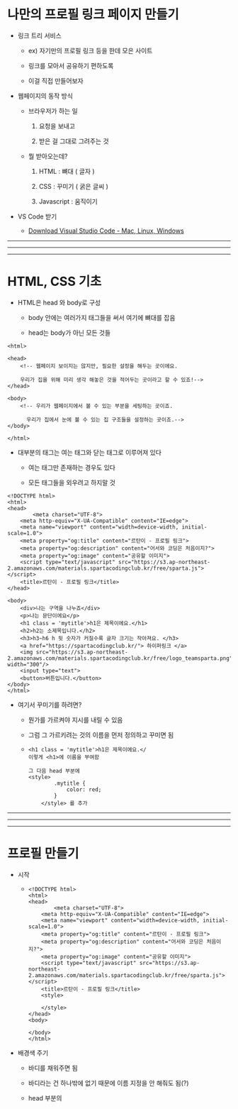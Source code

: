# 나만의 프로필 링크 페이지 만들기

- 링크 트리 서비스
  
  - ex) 자기만의 프로필 링크 등을 한데 모은 사이트
    
  - 링크를 모아서 공유하기 편하도록
    
  - 이걸 직접 만들어보자
    
- 웹페이지의 동작 방식
  
  - 브라우저가 하는 일
    
    1. 요청을 보내고
      
    2. 받은 걸 그대로 그려주는 것
      
  - 뭘 받아오는데?
    
    1. HTML : 뼈대 ( 글자 )
      
    2. CSS : 꾸미기 ( 굵은 글씨 )
      
    3. Javascript : 움직이기
      
  
- VS Code 받기
  
  - [Download Visual Studio Code - Mac, Linux, Windows](https://code.visualstudio.com/Download)



---
---
---
# HTML, CSS 기초

- HTML은 head 와 body로 구성
  
  - body 안에는 여러가지 태그들을 써서 여기에 뼈대를 잡음
    
  - head는 body가 아닌 모든 것들
    

```
<html>

<head>
	<!-- 웹페이지 보이지는 않지만, 필요한 설정을 해두는 곳이에요.

    우리가 집을 위해 미리 생각 해놓은 것을 적어두는 곳이라고 할 수 있죠!-->
</head>

<body> 
	<!-- 우리가 웹페이지에서 볼 수 있는 부분을 세팅하는 곳이죠. 

	  우리가 집에서 눈에 볼 수 있는 집 구조들을 설정하는 곳이죠.-->
</body>

</html>
```

- 대부분의 태그는 여는 태그와 닫는 태그로 이루어져 있다
  
  - 여는 태그만 존재하는 경우도 있다
    
  - 모든 태그들을 외우려고 하지말 것
    

```head
<!DOCTYPE html>
<html>
<head>
		<meta charset="UTF-8">
    <meta http-equiv="X-UA-Compatible" content="IE=edge">
    <meta name="viewport" content="width=device-width, initial-scale=1.0">
    <meta property="og:title" content="르탄이 - 프로필 링크">
    <meta property="og:description" content="어서와 코딩은 처음이지?">
    <meta property="og:image" content="공유할 이미지">
    <script type="text/javascript" src="https://s3.ap-northeast-2.amazonaws.com/materials.spartacodingclub.kr/free/sparta.js"></script>
    <title>르탄이 - 프로필 링크</title>
</head>
```

```body
<body>
    <div>나는 구역을 나누죠</div>
    <p>나는 문단이에요</p>
    <h1 class = 'mytitle'>h1은 제목이에요.</h1>
    <h2>h2는 소제목입니다.</h2>
    <h3>h3~h6 h 뒷 숫자가 커질수록 글자 크기는 작아져요. </h3>
    <a href="https://spartacodingclub.kr/"> 하이퍼링크 </a>
    <img src="https://s3.ap-northeast-2.amazonaws.com/materials.spartacodingclub.kr/free/logo_teamsparta.png" width="300"/>  
    <input type="text">
    <button>버튼입니다.</button>
</body>
</html>
```

- 여기서 꾸미기를 하려면?
  
  - 뭔가를 가르켜야 지시를 내릴 수 있음
    
  - 그럼 그 가르키려는 것의 이름을 먼저 정의하고 꾸미면 됨
    
  - ```
    <h1 class = 'mytitle'>h1은 제목이에요.</
    이렇게 <h1>에 이름을 부여함
    
    그 다음 head 부분에 
    <style>
            .mytitle {
                color: red;
            }
        </style> 를 추가
    ```


---
---
---
# 프로필 만들기

- 시작
  
  - ```
    <!DOCTYPE html>
    <html>
    <head>
    		<meta charset="UTF-8">
        <meta http-equiv="X-UA-Compatible" content="IE=edge">
        <meta name="viewport" content="width=device-width, initial-scale=1.0">
        <meta property="og:title" content="르탄이 - 프로필 링크">
        <meta property="og:description" content="어서와 코딩은 처음이지?">
        <meta property="og:image" content="공유할 이미지">
        <script type="text/javascript" src="https://s3.ap-northeast-2.amazonaws.com/materials.spartacodingclub.kr/free/sparta.js"></script>
        <title>르탄이 - 프로필 링크</title>
        <style>
           
        </style>
    </head>
    <body>
        
    </body>
    </html>
    ```
    
  
- 배경색 주기
  
  - 바디를 채워주면 됨
    
  - 바디라는 건 하나밖에 없기 때문에 이름 지정을 안 해줘도 됨(?)
    
  - head 부분의 <style>에 backgroud-color 로 배경색을 칠하기
    
    - ```
      <!DOCTYPE html>
      <html>
      <head>
      		<meta charset="UTF-8">
          <meta http-equiv="X-UA-Compatible" content="IE=edge">
          <meta name="viewport" content="width=device-width, initial-scale=1.0">
          <meta property="og:title" content="르탄이 - 프로필 링크">
          <meta property="og:description" content="어서와 코딩은 처음이지?">
          <meta property="og:image" content="공유할 이미지">
          <script type="text/javascript" src="https://s3.ap-northeast-2.amazonaws.com/materials.spartacodingclub.kr/free/sparta.js"></script>
          <title>르탄이 - 프로필 링크</title>
          <style>
             body {
              background-color : #44398a;
             }
          </style>
      </head>
      <body>
          
      </body>
      </html>
      ```
      
  
- 프로필 사진의 그 동그란 이미지를 만들어보자
  
  - 어떤 동그란 구역에 배경이 깔린 것이라고 생각해보자
    
  - 구역 -> body에 구역을 만들어야지 <div>를 만들고 이름을 지정
    
  - head에서 꾸미기
    
  - ```
    <!DOCTYPE html>
    <html>
    <head>
    		<meta charset="UTF-8">
        <meta http-equiv="X-UA-Compatible" content="IE=edge">
        <meta name="viewport" content="width=device-width, initial-scale=1.0">
        <meta property="og:title" content="르탄이 - 프로필 링크">
        <meta property="og:description" content="어서와 코딩은 처음이지?">
        <meta property="og:image" content="공유할 이미지">
        <script type="text/javascript" src="https://s3.ap-northeast-2.amazonaws.com/materials.spartacodingclub.kr/free/sparta.js"></script>
        <title>르탄이 - 프로필 링크</title>
        <style>
           body {
            background-color : #44398a;
           }
           .profile {
                width: 100px;
                height: 100px;
    
                border-radius:100%;
                border : 2px solid white;
                
                <!-- background-color: green; -->
    
                background-image:url('계단익쿠.jpg') ;
                background-position: center;
                background-size: cover;
    
    
           }
        </style>
    </head>
    <body>
        <div class = 'profile'></div>
    </body>
    </html>
    ```
    
  - ```
       .profile {
            width: 100px; # 넓이
            height: 100px; # 높이
    
            border-radius:100%; # 원으로 만들
            border : 2px solid white;
       
            # 이 3개는 패키지로 같이 외우자
            background-image:url('계단익쿠.jpg'); # 사진 
            background-position: center; # 위치
            background-size: cover; 
       } 
    ```
    
  
- 프로필 밑의 소개글? 만들기
  
  - body 부분의 <h1>의 <p> 태그로 만들자
    
  - 타이틀, 서브타이틀 만들기
    
    - ```
      <!DOCTYPE html>
      <html>
      <head>
      		<meta charset="UTF-8">
          <meta http-equiv="X-UA-Compatible" content="IE=edge">
          <meta name="viewport" content="width=device-width, initial-scale=1.0">
          <meta property="og:title" content="르탄이 - 프로필 링크">
          <meta property="og:description" content="어서와 코딩은 처음이지?">
          <meta property="og:image" content="공유할 이미지">
          <script type="text/javascript" src="https://s3.ap-northeast-2.amazonaws.com/materials.spartacodingclub.kr/free/sparta.js"></script>
          <title>르탄이 - 프로필 링크</title>
          <style>
             body {
              background-color : #44398a;
             }
             .profile {
                  width: 100px;
                  height: 100px;
      
                  border-radius:100%;
                  border : 2px solid white;
                  
      
                  background-image:url('계단익쿠.jpg') ;
                  background-position: center;
                  background-size: cover;
             }
             .main {
                  color : white;
                  font-size: 20px;
             }
             .sub {
                  color: white;
                  font-size: 14px;
             }
          </style>
      </head>
      <body>
          <div class = 'profile'></div>
          <h1 class = 'main'>임익쿠</h1>
          <p class = 'sub'>코딩 .. 좋아하세요? </p>
      </body>
      </html>
      ```

---

---

---

# 링크 만들기

- 링크만들기에 앞서, 앞에서 만든 내용들을 가운데로 가져오자 (현재는 11시 쪽에 쏠려 있음)
  
- 가져오려면 뭔가로 `묶어서` 가져와야지 -> 구역으로 -> div
  
- ```
  <body>
      <div class = 'wrap'>>
          <div class = 'profile'></div>
          <h1 class = 'main'>임익쿠</h1>
          <p class = 'sub'>코딩 .. 좋아하세요? </p>
      </div>
  
  </body>
  ```
  
- 이 묶은 div를 가운데로 이동시킬 것임
  
- 이 묶은 div를 꾸며야하니, 마찬가지로 class로 이름을 부여
  
- 구역은 볼 수가 없으니, `Background-color`를 부여해서 구역을 확인해보자
  
- ```
  .wrap {
      background-color:green;
  }
  ```
  
- 이 구역을 일단 가운데로 오게 하자
  
  - 가운데로 온다는 건, 내 양쪽 여백을 쭉 미는 것
    
  - 왼쪽을 밀면 내가 오른쪽으로 가고, 오른쪽을 밀면 내가 왼쪽으로 가고,
    
  - 양쪽을 밀면 내가 가운데로 가는 것처럼
    
  - 지금은? 구역은 양옆으로 꽉 차있고, 왼쪽에 치우쳐져 있음
    
  - 그렇다면, 구역을 줄이고, 양쪽을 밀어서 가운데로 보내보자
    
  
  - 구역을 줄이기 : `width : 300px;`
    
  - 미는 것 : `margin : 30px auto 0px auto`
    
    - margin은 위, 오른쪽, 밑, 왼쪽 이렇게 시게방향으로 돈다
      
    - 위는 좀 띄우고, 오른쪽은 쭉 밀려고 auto, 밑은 x, 왼쪽도 쭉 밀려고 auto
      
  - ```
    .wrap {
        background-color:green;
        width:300px;
        margin : 30px auto 0px auto;
    }
    ```
    
  - 구역을 가운데로 이동을 시키긴 했는데, 프로필을 박스 가운데로 정렬을 시켜줘야 함
    
  - 박스를 정렬할 땐 나의 여백으로 했는데,
    
  - 안 쪽의 내용물을 가지고 움직일 때에는
    
  - `display: flex`를 가지고 움직인다
    
    - ```이것도
      display: flex;
      flex-direction: column;
      justify-content: center;
      align-items: center;
      ```
      
    - 이것도 4개가 붙어 다님. column이냐, low냐만 바꿔쓰면 됨
      
  - 이제 필요없는 `background-color`은 지우자
    
  
- 프로필의 내용 간격들도 조정을 해보자
  
  - ```main,
    .main {
        color : white;
        font-size : 20px;
        margin-top : 30px;
        margin-bottom : 10px;
    }
    .sub {
        color: white;
        font-size: 14px;
        margin-top : 0px;
        margin-bottom : 30px;
    }
    ```
    

- 이제 링크를 붙여보자
  
  - ```
    <a target="_blank" href="https://spartacodingclub.kr/">스파르타코딩클럽</a>
    <a target="_blank" href="https://hanghae99.spartacodingclub.kr/">항해99</a>
    <a target="_blank" href="https://chang.spartacodingclub.kr/">창업 부트캠프 창</a>
    <a target="_blank" href="https://ddingdong.spartacodingclub.kr/">띵동코딩</a>
    ```
    
  - 여기서 링크와, 링크 이름을 바꿔서 사용하면 됨
    
  
- 링크를 박스형태로
  
  - <style> 태그 안에서 **.wrap>a** 처럼 오른쪽 화살괄호(>)로 표기하면
    
  - **wrap으로 이름붙인 div안에 모든 a태그에 적용하라**라는 뜻이 된다
    
  - ```
    .wrap > a {
        width : 300px;
        height : 50px;
    
        background-color: white;
        border-radius: 8px;
    }
    ```
    
  - `backgroud-color` : 링크이름들의 배경색
    
  - `border-radius` : 배경색 박스 모서리는 둥글게
    
  - margin-bottom : 링크박스들의 간격을 좀 띄우자
    
  - font-size : 글씨크기
    
  - font-weight : 글씨는 굵기
    
  - 링크박스 안의 링크들을 가운데로 정렬 : display 4줄 복붙
    
  - 링크의 밑줄 : 이건 a 태그에 자동으로 되어 있는 설정인데, 이걸 없애려면 `text-decoration: none;` 으로 설정
    
  - box-shadow : 박스 그림자
    
    - `box-shadow : 3px 3px 5px 0px;`
      
    - 3px 3px : 오른쪽 밑으로 얼마나 갈 것인가
      
    - 5px : 꼬리의 길이
      
    - 0px : 꼬리의 선명도
      
  - ```링크박스의
    .wrap > a {
        width : 300px;
        height : 50px;
    
        background-color: white;
        border-radius: 8px;
    
        margin-bottom : 10px;
    
        font-size : 14px;
        font-weight : bold;
        color : #44398A;
    
        display: flex;
        flex-direction: column;
        justify-content: center;
        align-items: center;
    
        text-decoration: none;
    
        box-shadow : 3px 3px 5px 0px black;
    
    }
    ```
    
- 글꼴
  
  - 글꼴은 <style> 맨 위에다 해보자
    
  - ```
    @import url('https://cdn.jsdelivr.net/gh/orioncactus/pretendard/dist/web/static/pretendard.css');
    * {
        font-family: "Pretendard",serif;
    }
    ```
    
- 링크박스에 마우스를 올리면 색이 변하게 하기
  
  - `.wrap > a:hover {}` : wrap의 모든 a태그에 hover 했을 때 어떻게 되는지
    
  - ```
    .wrap > a:hover {
        background-color : #f2f2f2;
    }
    
    # 마우스를 올렸을 때 폰트사이즈가 바뀌게 할수도 있음
    ```
    
- 링크와 링크이름 수정하기
  

---
---
---

# 배포하기

- 깃헙(github) 가입
  
- Create repository
  
  - uploading an existing file 클릭
    
  - 코드가 있는 파일과 이미지 파일을 업로드
    
  - Commit changes
    
- Settings
  
  - Pages
    
  - None 을 Main 으로 변경
    
  - Save
    
- 링크를 누르면 프로필 페이지가 나옴
  
  - 5분 정도 지연시간 있음



## 수정하기

- 코드를 먼저 수정하고
  
- 깃헙에서 index.html 을 누르고
  
- 연필 모양 ( Edit this file ) 을 누르고
  
- 수정한 코드 전체를 복붙해서 수정하자
  
- Commit changes
  
- 반영되기까지 5분 정도 지연시간 있음